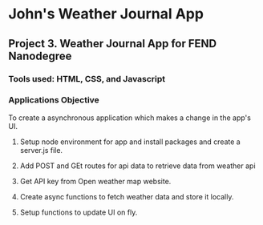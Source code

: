 # John's Weather Journal App

## Project 3. Weather Journal App for FEND Nanodegree

### Tools used: HTML, CSS, and Javascript

### Applications Objective

To create a asynchronous application which makes a change in the app's UI.

1. Setup node environment for app and install packages and create a server.js file.

2. Add POST and GEt routes for api data to retrieve data from weather api

3. Get API key from Open weather map website.

4. Create async functions to fetch weather data and store it locally.

5. Setup functions to update UI on fly.
